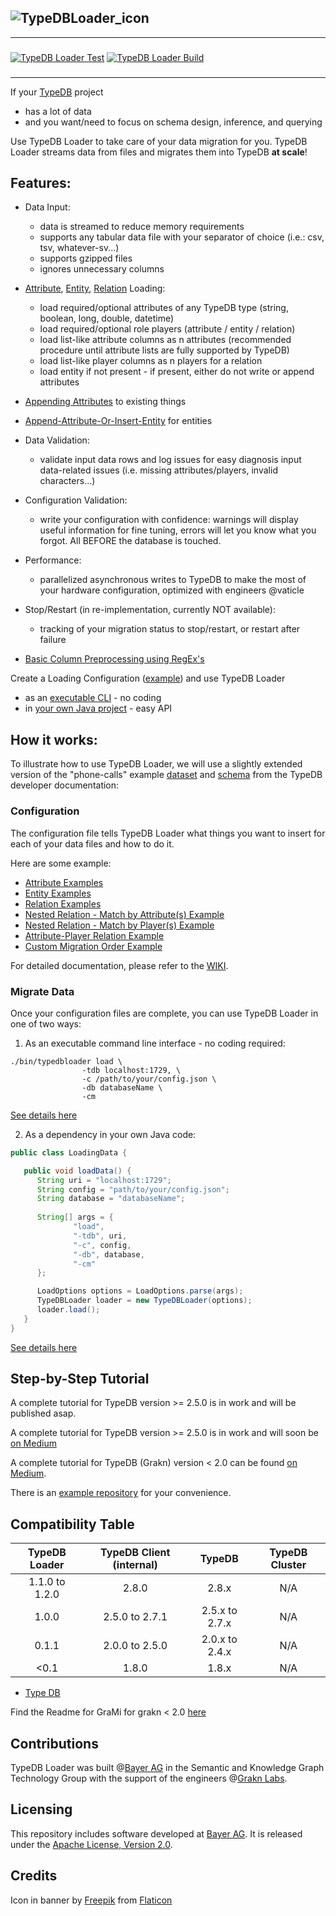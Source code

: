

![TypeDBLoader_icon](https://github.com/bayer-science-for-a-better-life/grami/blob/master/typedbloader.png?raw=true)
---
---
### 
[![TypeDB Loader Test](https://github.com/bayer-science-for-a-better-life/grami/actions/workflows/testandbuild.yaml/badge.svg)](https://github.com/bayer-science-for-a-better-life/grami/actions/workflows/testandbuild.yaml)
[![TypeDB Loader Build](https://github.com/bayer-science-for-a-better-life/grami/actions/workflows/release.yaml/badge.svg)](https://github.com/bayer-science-for-a-better-life/grami/actions/workflows/release.yaml)
###

---

If your [TypeDB](https://github.com/vaticle/typedb) project
 - has a lot of data
 - and you want/need to focus on schema design, inference, and querying

Use TypeDB Loader to take care of your data migration for you. TypeDB Loader streams data from files and migrates them into TypeDB **at scale**!
 
## Features:
 - Data Input:
    - data is streamed to reduce memory requirements
    - supports any tabular data file with your separator of choice (i.e.: csv, tsv, whatever-sv...)
    - supports gzipped files
    - ignores unnecessary columns
 - [Attribute](https://github.com/typedb-osi/typedb-loader/wiki/02-Loading-Attributes), [Entity](https://github.com/typedb-osi/typedb-loader/wiki/03-Loading-Entities), [Relation](https://github.com/typedb-osi/typedb-loader/wiki/04-Loading-Relations) Loading:
    - load required/optional attributes of any TypeDB type (string, boolean, long, double, datetime)
    - load required/optional role players (attribute / entity / relation)
    - load list-like attribute columns as n attributes (recommended procedure until attribute lists are fully supported by TypeDB)
    - load list-like player columns as n players for a relation
    - load entity if not present - if present, either do not write or append attributes
 - [Appending Attributes](https://github.com/typedb-osi/typedb-loader/wiki/05-Appending-Attributes) to existing things
 - [Append-Attribute-Or-Insert-Entity](https://github.com/typedb-osi/typedb-loader/wiki/06-Append-Or-Insert) for entities
 - Data Validation:
    - validate input data rows and log issues for easy diagnosis input data-related issues (i.e. missing attributes/players, invalid characters...)
 - Configuration Validation:
    - write your configuration with confidence: warnings will display useful information for fine tuning, errors will let you know what you forgot. All BEFORE the database is touched.
 - Performance:
    - parallelized asynchronous writes to TypeDB to make the most of your hardware configuration, optimized with engineers @vaticle
 - Stop/Restart (in re-implementation, currently NOT available):
    - tracking of your migration status to stop/restart, or restart after failure

 - [Basic Column Preprocessing using RegEx's](https://github.com/typedb-osi/typedb-loader/wiki/08-Preprocessing)

Create a Loading Configuration ([example](https://github.com/typedb-osi/typedb-loader/blob/master/src/test/resources/phoneCalls/config.json)) and use TypeDB Loader
 - as an [executable CLI](https://github.com/typedb-osi/typedb-loader/wiki/10-TypeDB-Loader-as-Executable-CLI) - no coding 
 - in [your own Java project](https://github.com/typedb-osi/typedb-loader/wiki/09-TypeDB-Loader-as-Dependency) - easy API

## How it works:

To illustrate how to use TypeDB Loader, we will use a slightly extended version of the "phone-calls" example [dataset](https://github.com/typedb-osi/typedb-loader/tree/master/src/test/resources/phoneCalls) and [schema](https://github.com/typedb-osi/typedb-loader/blob/master/src/test/resources/phoneCalls/schema.gql) from the TypeDB developer documentation:

### Configuration

The configuration file tells TypeDB Loader what things you want to insert for each of your data files and how to do it. 

Here are some example:

 - [Attribute Examples](https://github.com/typedb-osi/typedb-loader/wiki/02-Loading-Attributes)
 - [Entity Examples](https://github.com/typedb-osi/typedb-loader/wiki/03-Loading-Entities)
 - [Relation Examples](https://github.com/typedb-osi/typedb-loader/wiki/04-Loading-Relations)
 - [Nested Relation - Match by Attribute(s) Example](https://github.com/typedb-osi/typedb-loader/wiki/04-Loading-Relations#loading-relations-with-entityrelation-players-matched-on-attribute-ownerships-incl-nested-relations)
 - [Nested Relation - Match by Player(s) Example](https://github.com/typedb-osi/typedb-loader/wiki/04-Loading-Relations#loading-relations-relation-players-matching-on-players-in-playing-relation-incl-nested-relations)
 - [Attribute-Player Relation Example](https://github.com/typedb-osi/typedb-loader/wiki/04-Loading-Relations#loading-relations-with-attribute-players)
 - [Custom Migration Order Example](https://github.com/typedb-osi/typedb-loader/wiki/07-Custom-Load-Order)

For detailed documentation, please refer to the [WIKI](https://github.com/bayer-science-for-a-better-life/grami/wiki).

### Migrate Data

Once your configuration files are complete, you can use TypeDB Loader in one of two ways:

 1. As an executable command line interface - no coding required:

```Shell
./bin/typedbloader load \
                -tdb localhost:1729, \
                -c /path/to/your/config.json \
                -db databaseName \
                -cm
```

[See details here](https://github.com/typedb-osi/typedb-loader/wiki/10-TypeDB-Loader-as-Executable-CLI)

 2. As a dependency in your own Java code:

```Java
public class LoadingData {

   public void loadData() {
      String uri = "localhost:1729";
      String config = "path/to/your/config.json";
      String database = "databaseName";
      
      String[] args = {
              "load",
              "-tdb", uri,
              "-c", config,
              "-db", database,              
              "-cm"
      };

      LoadOptions options = LoadOptions.parse(args);
      TypeDBLoader loader = new TypeDBLoader(options);
      loader.load();
   }
}
```

[See details here](https://github.com/typedb-osi/typedb-loader/wiki/09-TypeDB-Loader-as-Dependency)


## Step-by-Step Tutorial

A complete tutorial for TypeDB version >= 2.5.0 is in work and will be published asap.

A complete tutorial for TypeDB version >= 2.5.0 is in work and will soon be [on Medium]()

A complete tutorial for TypeDB (Grakn) version < 2.0 can be found [on Medium](https://medium.com/@hkuich/introducing-grami-a-data-migration-tool-for-grakn-d4051582f867).

There is an [example repository](https://github.com/bayer-science-for-a-better-life/grami-example) for your convenience.

## Compatibility Table

| TypeDB Loader  | TypeDB Client (internal) | TypeDB          | TypeDB Cluster |
| :------------: | :---------------------:  | :-------------: | :------------: |
| 1.1.0 to 1.2.0 | 2.8.0                    | 2.8.x           |  N/A            |
| 1.0.0          | 2.5.0 to 2.7.1           | 2.5.x to 2.7.x  | N/A            |
| 0.1.1          | 2.0.0 to 2.5.0           | 2.0.x to 2.4.x  | N/A            |
| <0.1           | 1.8.0                    | 1.8.x           | N/A            |

* [Type DB](https://github.com/vaticle/typedb)

Find the Readme for GraMi for grakn < 2.0 [here](https://github.com/bayer-science-for-a-better-life/grami/blob/b3d6d272c409d6c40254354027b49f90b255e1c3/README.md)

## Contributions

TypeDB Loader was built @[Bayer AG](https://www.bayer.com/) in the Semantic and Knowledge Graph Technology Group with the support of the engineers @[Grakn Labs](https://github.com/orgs/vaticle/people).

## Licensing

This repository includes software developed at [Bayer AG](https://www.bayer.com/).  It is released under the [Apache License, Version 2.0](https://www.apache.org/licenses/LICENSE-2.0).
 
## Credits

Icon in banner by [Freepik](https://www.freepik.com") from [Flaticon](https://www.flaticon.com/)
